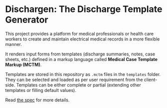 # Dischargen: The Discharge Template Generator

This project provides a platform for medical professionals or health care workers to create and maintain electrical medical records in a more flexible manner.

It renders input forms from templates (discharge summaries, notes, case sheets, etc.) defined in a markup language called **Medical Case Template Markup (MCTM)**.

Templates are stored in this repository as `.mctm` files in the `templates` folder. They can be selected and loaded as per user requirement from the client-side. Templates can be either complete or partial (extending other templates or filling default values).

Read [the spec](/MCTM_SPEC.md) for more details.
